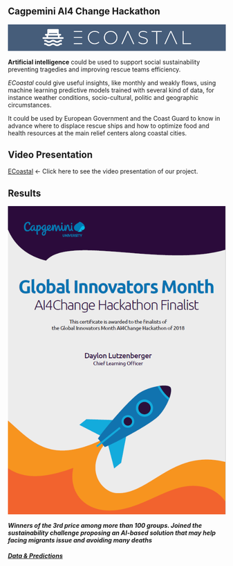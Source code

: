 Cagpemini AI4 Change Hackathon
---

![ecoastal](data%26predictions/ECOASTAL.PNG)

**Artificial intelligence** could be used to support social sustainability preventing tragedies and improving rescue teams efficiency.

_ECoastal_ could give useful insights, like monthly and weakly flows, using machine learning predictive models trained with several kind of data, for instance weather conditions, socio-cultural, politic and geographic circumstances.

It could be used by European Government and the Coast Guard to know in advance where to displace rescue ships and how to optimize food and health resources at the main relief centers along coastal cities.

## Video Presentation
[ECoastal](https://youtu.be/ZTP89K_19sY) <- Click here to see the video presentation of our project.

## Results
![certificate](AI4Change_Hackathon_Certificate.PNG)

_**Winners of the 3rd price among more than 100 groups. Joined the sustainability challenge proposing an AI-based solution that may help facing migrants issue and avoiding many deaths**_

#### _[Data & Predictions](data%26predictions)_
